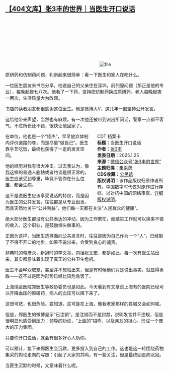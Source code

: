 <!--1738413722000-->
[【404文库】张3丰的世界｜当医生开口说话](https://chinadigitaltimes.net/chinese/715515.html)
------

<p><img decoding="async" src="data:image/svg+xml,%3Csvg%20xmlns='http://www.w3.org/2000/svg'%20viewBox='0%200%200%200'%3E%3C/svg%3E" alt="file" data-lazy-src="https://chinadigitaltimes.net/chinese/files/2025/02/image-1738412323007.png"><noscript><img decoding="async" src="https://chinadigitaltimes.net/chinese/files/2025/02/image-1738412323007.png" alt="file"></noscript></p><p>原研药和仿制药问题，判断起来很简单：看一下医生和家人在吃什么。</p><p>一位医生朋友来书店分享。他说自己的父亲住在深圳，前列腺问题（那正是他的专业），每晚起夜七八次。他看了一下药，坚持把仿制药换成原研药，老人每晚起夜一两次，生活质量大为改观。</p><p>书店的读者朋友都很感谢这位医生。他是微博大V，这几年一直坚持公开发言。</p><p>这给他带来声望，当然也有麻烦。有一次他还被带到派出所问话，警察一点都不客气，不过所长还不错，很快让他回家了。</p><div style="width:42%;float:right;padding-left:20px;"><div class="su-spoiler su-spoiler-style-fancy su-spoiler-icon-chevron-circle" data-scroll-offset="0" data-anchor-in-url="no"><div class="su-spoiler-title" tabindex="0" role="button"><span class="su-spoiler-icon"></span>CDT 档案卡</div><div class="su-spoiler-content su-u-clearfix su-u-trim"><strong>标题：</strong>当医生开口说话<br><strong>作者：</strong><a href="https://chinadigitaltimes.net/space/张3丰的世界" target="_blank">张3丰</a><br><strong>发表日期：</strong>2025.1.25<br><strong>来源：</strong><a href="https://mp.weixin.qq.com/s/l03uxU8jJxa4MJ-MR8D34Q" target="_blank">微信公众号“张3丰的世界”</a><br><strong>主题归类：</strong><a href="https://chinadigitaltimes.net/space/集采药" target="_blank">集采药</a><br><strong>CDS收藏：</strong><a href="https://chinadigitaltimes.net/space/%E5%85%AC%E6%B0%91%E9%A6%86" target="_blank" rel="noopener">公民馆</a><br><strong>版权说明：</strong>该作品版权归原作者所有。中国数字时代仅对原作进行存档，以对抗中国的网络审查。<a href="https://chinadigitaltimes.net/chinese/copyright">详细版权说明</a>。</div></div></div><p>在单位，他也是一个“怪杰”，早早放弃体制内评价道路的卷，而是尽量“做自己”。医生靠手艺吃饭，最终也获得了一定的发言空间。</p><p>他的经历对我有很大冲击。过去我认为，像我这样的普通人删帖或者约谈是很正常的，医生应该受到尊重，毕竟不管你在什么位置，都会生病。</p><p>这不是说医生应该享受说话的特权，而是因为医生的公共发言，往往都是从专业出发，而且天然地关乎“公共利益”，他们每一天都在关注“人民群众的健康”。</p><p>绝大部分医生都没有公共表达的冲动，因为工作繁忙，而踏实工作就可以换来不错的收入。这个职业，是鼓励埋头做事的。</p><p>正因为这样，当医生选择面向公共发言时，往往是因为自己作为一个“人”，已经到了不得不开口的地步，如果不说出来，会受到良心的谴责。</p><p>非典时的蒋彦永，新冠时的李文亮，包括张文宏，都是如此。每一次有医生站出来，其实都意味着出现了真正的公共卫生危机。</p><p>医生不会哗众取宠，甚至并不想站出来，但是有时候他们只是说出事实，就显得勇敢——这不过是因为形势已经比较危急罢了。</p><p>上海瑞金医院郑医生等政协委员也是如此。今天看到有文章说上海有的医院已经可以开降血压的原研药，病人的血压可以降下来了。</p><p>这很可悲，也很危险。要知道，这可是在上海，像我老家那样的县城又会如何呢。</p><p>但是，郑医生的微博显示“已注销”。是注销而不是封禁，说明发言并不违规，但是很明显也感受到压力：领导的劝说，“上面的”招呼，以及亲友的担心，形成一个庞大的压力集团。</p><p>只要你开口说话，就会有很多好心人劝你。</p><p>可以预计，接下来郑医生会沉默，更多投入到自己的工作。这也是这一轮围绕药物集采的舆论走向的写照：引起了大家的共鸣，有一些关注，但是最终回走向沉寂。</p><p>当医生沉默的时候，又意味着什么呢。</p><div class="addtoany_share_save_container addtoany_content addtoany_content_bottom"><div class="a2a_kit a2a_kit_size_32 addtoany_list" data-a2a-url="https://chinadigitaltimes.net/chinese/715515.html" data-a2a-title="【404文库】张3丰的世界｜当医生开口说话"><a class="a2a_button_facebook" href="https://www.addtoany.com/add_to/facebook?linkurl=https%3A%2F%2Fchinadigitaltimes.net%2Fchinese%2F715515.html&amp;linkname=%E3%80%90404%E6%96%87%E5%BA%93%E3%80%91%E5%BC%A03%E4%B8%B0%E7%9A%84%E4%B8%96%E7%95%8C%EF%BD%9C%E5%BD%93%E5%8C%BB%E7%94%9F%E5%BC%80%E5%8F%A3%E8%AF%B4%E8%AF%9D" title="Facebook" rel="nofollow noopener" target="_blank"></a><a class="a2a_button_twitter" href="https://www.addtoany.com/add_to/twitter?linkurl=https%3A%2F%2Fchinadigitaltimes.net%2Fchinese%2F715515.html&amp;linkname=%E3%80%90404%E6%96%87%E5%BA%93%E3%80%91%E5%BC%A03%E4%B8%B0%E7%9A%84%E4%B8%96%E7%95%8C%EF%BD%9C%E5%BD%93%E5%8C%BB%E7%94%9F%E5%BC%80%E5%8F%A3%E8%AF%B4%E8%AF%9D" title="Twitter" rel="nofollow noopener" target="_blank"></a><a class="a2a_button_telegram" href="https://www.addtoany.com/add_to/telegram?linkurl=https%3A%2F%2Fchinadigitaltimes.net%2Fchinese%2F715515.html&amp;linkname=%E3%80%90404%E6%96%87%E5%BA%93%E3%80%91%E5%BC%A03%E4%B8%B0%E7%9A%84%E4%B8%96%E7%95%8C%EF%BD%9C%E5%BD%93%E5%8C%BB%E7%94%9F%E5%BC%80%E5%8F%A3%E8%AF%B4%E8%AF%9D" title="Telegram" rel="nofollow noopener" target="_blank"></a><a class="a2a_button_reddit" href="https://www.addtoany.com/add_to/reddit?linkurl=https%3A%2F%2Fchinadigitaltimes.net%2Fchinese%2F715515.html&amp;linkname=%E3%80%90404%E6%96%87%E5%BA%93%E3%80%91%E5%BC%A03%E4%B8%B0%E7%9A%84%E4%B8%96%E7%95%8C%EF%BD%9C%E5%BD%93%E5%8C%BB%E7%94%9F%E5%BC%80%E5%8F%A3%E8%AF%B4%E8%AF%9D" title="Reddit" rel="nofollow noopener" target="_blank"></a><a class="a2a_button_whatsapp" href="https://www.addtoany.com/add_to/whatsapp?linkurl=https%3A%2F%2Fchinadigitaltimes.net%2Fchinese%2F715515.html&amp;linkname=%E3%80%90404%E6%96%87%E5%BA%93%E3%80%91%E5%BC%A03%E4%B8%B0%E7%9A%84%E4%B8%96%E7%95%8C%EF%BD%9C%E5%BD%93%E5%8C%BB%E7%94%9F%E5%BC%80%E5%8F%A3%E8%AF%B4%E8%AF%9D" title="WhatsApp" rel="nofollow noopener" target="_blank"></a><a class="a2a_button_email" href="https://www.addtoany.com/add_to/email?linkurl=https%3A%2F%2Fchinadigitaltimes.net%2Fchinese%2F715515.html&amp;linkname=%E3%80%90404%E6%96%87%E5%BA%93%E3%80%91%E5%BC%A03%E4%B8%B0%E7%9A%84%E4%B8%96%E7%95%8C%EF%BD%9C%E5%BD%93%E5%8C%BB%E7%94%9F%E5%BC%80%E5%8F%A3%E8%AF%B4%E8%AF%9D" title="Email" rel="nofollow noopener" target="_blank"></a><a class="a2a_button_copy_link" href="https://www.addtoany.com/add_to/copy_link?linkurl=https%3A%2F%2Fchinadigitaltimes.net%2Fchinese%2F715515.html&amp;linkname=%E3%80%90404%E6%96%87%E5%BA%93%E3%80%91%E5%BC%A03%E4%B8%B0%E7%9A%84%E4%B8%96%E7%95%8C%EF%BD%9C%E5%BD%93%E5%8C%BB%E7%94%9F%E5%BC%80%E5%8F%A3%E8%AF%B4%E8%AF%9D" title="Copy Link" rel="nofollow noopener" target="_blank"></a><a class="a2a_dd addtoany_share_save addtoany_share" href="https://www.addtoany.com/share"></a></div></div>

